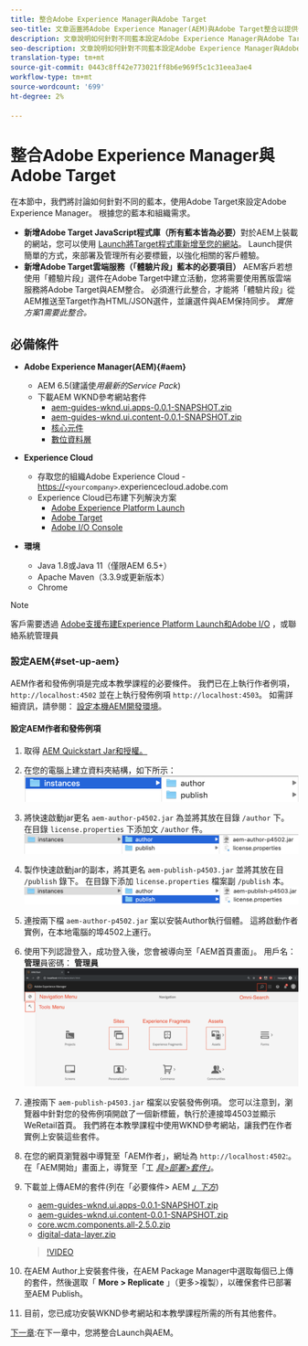 ```yaml
---
title: 整合Adobe Experience Manager與Adobe Target
seo-title: 文章涵蓋將Adobe Experience Manager(AEM)與Adobe Target整合以提供個人化內容的不同方式。
description: 文章說明如何針對不同藍本設定Adobe Experience Manager與Adobe Target。
seo-description: 文章說明如何針對不同藍本設定Adobe Experience Manager與Adobe Target。
translation-type: tm+mt
source-git-commit: 0443c8ff42e773021ff8b6e969f5c1c31eea3ae4
workflow-type: tm+mt
source-wordcount: '699'
ht-degree: 2%

---
```



# 整合Adobe Experience Manager與Adobe Target

在本節中，我們將討論如何針對不同的藍本，使用Adobe Target來設定Adobe Experience Manager。 根據您的藍本和組織需求。

* **新增Adobe Target JavaScript程式庫（所有藍本皆為必要）**&#x200B;對於AEM上裝載的網站，您可以使用 [Launch將Target程式庫新增至您的網站](https://docs.adobe.com/content/help/en/launch/using/overview.html)。 Launch提供簡單的方式，來部署及管理所有必要標籤，以強化相關的客戶體驗。
* **新增Adobe Target雲端服務（「體驗片段」藍本的必要項目）** AEM客戶若想使用「體驗片段」選件在Adobe Target中建立活動，您將需要使用舊版雲端服務將Adobe Target與AEM整合。 必須進行此整合，才能將「體驗片段」從AEM推送至Target作為HTML/JSON選件，並讓選件與AEM保持同步。 
*實施方案1需要此整合。*

## 必備條件

* **Adobe Experience Manager(AEM){#aem}**
   * AEM 6.5(建議使&#x200B;*用最新的Service Pack*)
   * 下載AEM WKND參考網站套件
      * [aem-guides-wknd.ui.apps-0.0.1-SNAPSHOT.zip](https://github.com/adobe/aem-guides-wknd/releases/download/archetype-18.1/aem-guides-wknd.ui.apps-0.0.1-SNAPSHOT.zip)
      * [aem-guides-wknd.ui.content-0.0.1-SNAPSHOT.zip](https://github.com/adobe/aem-guides-wknd/releases/download/archetype-18.1/aem-guides-wknd.ui.content-0.0.1-SNAPSHOT.zip)
      * [核心元件](https://github.com/adobe/aem-core-wcm-components/releases/download/core.wcm.components.reactor-2.5.0/core.wcm.components.all-2.5.0.zip)
      * [數位資料層](assets/implementation/digital-data-layer.zip)

* **Experience Cloud**
   * 存取您的組織Adobe Experience Cloud - <https://>`<yourcompany>`.experiencecloud.adobe.com
   * Experience Cloud已布建下列解決方案
      * [Adobe Experience Platform Launch](https://experiencecloud.adobe.com)
      * [Adobe Target](https://experiencecloud.adobe.com)
      * [Adobe I/O Console](https://console.adobe.io)

* **環境**
   * Java 1.8或Java 11（僅限AEM 6.5+）
   * Apache Maven（3.3.9或更新版本）
   * Chrome

>[!NOTE]
>
> 客戶需要透過 [Adobe支援布建Experience Platform Launch和Adobe I/O](https://helpx.adobe.com/tw/contact/enterprise-support.ec.html) ，或聯絡系統管理員

### 設定AEM{#set-up-aem}

AEM作者和發佈例項是完成本教學課程的必要條件。 我們已在上執行作者例項， `http://localhost:4502` 並在上執行發佈例項 `http://localhost:4503`。 如需詳細資訊，請參閱： [設定本機AEM開發環境](https://helpx.adobe.com/experience-manager/kt/platform-repository/using/local-aem-dev-environment-article-setup.html)。

#### 設定AEM作者和發佈例項

1. 取得 [AEM Quickstart Jar和授權。](https://helpx.adobe.com/experience-manager/6-5/sites/deploying/using/deploy.html#GettingtheSoftware)
2. 在您的電腦上建立資料夾結構，如下所示：
   ![資料夾結構](assets/implementation/aem-setup-1.png)
3. 將快速啟動jar更名 `aem-author-p4502.jar` 為並將其放在目錄 `/author` 下。 在目錄 `license.properties` 下添加文 `/author` 件。
   ![AEM Author Instance](assets/implementation/aem-setup-author.png)
4. 製作快速啟動jar的副本，將其更名 `aem-publish-p4503.jar` 並將其放在目 `/publish` 錄下。 在目錄下添加 `license.properties` 檔案副 `/publish` 本。
   ![AEM Publish Instance](assets/implementation/aem-setup-publish.png)
5. 連按兩下檔 `aem-author-p4502.jar` 案以安裝Author執行個體。 這將啟動作者實例，在本地電腦的埠4502上運行。
6. 使用下列認證登入，成功登入後，您會被導向至「AEM首頁畫面」。
用戶名： **管理**&#x200B;員密碼： **管理員**
   ![AEM Publish Instance](assets/implementation/aem-author-home-page.png)
7. 連按兩下 `aem-publish-p4503.jar` 檔案以安裝發佈例項。 您可以注意到，瀏覽器中針對您的發佈例項開啟了一個新標籤，執行於連接埠4503並顯示WeRetail首頁。 我們將在本教學課程中使用WKND參考網站，讓我們在作者實例上安裝這些套件。
8. 在您的網頁瀏覽器中導覽至「AEM作者」，網址為 `http://localhost:4502`:。 在「AEM開始」畫面上，導覽至「工 *[具>部署>套件」](http://localhost:4502/crx/packmgr/index.jsp)*。
9. 下載並上傳AEM的套件(列在「必要條件> AEM *[」下方](#aem)*)
   * [aem-guides-wknd.ui.apps-0.0.1-SNAPSHOT.zip](https://github.com/adobe/aem-guides-wknd/releases/download/archetype-18.1/aem-guides-wknd.ui.apps-0.0.1-SNAPSHOT.zip)
   * [aem-guides-wknd.ui.content-0.0.1-SNAPSHOT.zip](https://github.com/adobe/aem-guides-wknd/releases/download/archetype-18.1/aem-guides-wknd.ui.content-0.0.1-SNAPSHOT.zip)
   * [core.wcm.components.all-2.5.0.zip](https://github.com/adobe/aem-core-wcm-components/releases/download/core.wcm.components.reactor-2.5.0/core.wcm.components.all-2.5.0.zip)
   * [digital-data-layer.zip](assets/implementation/digital-data-layer.zip)

   >[!VIDEO](https://video.tv.adobe.com/v/28377?quality=12&learn=on)
10. 在AEM Author上安裝套件後，在AEM Package Manager中選取每個已上傳的套件，然後選取「 **More > Replicate** 」（更多>複製），以確保套件已部署至AEM Publish。
11. 目前，您已成功安裝WKND參考網站和本教學課程所需的所有其他套件。

[下一章](./using-launch-adobe-io.md):在下一章中，您將整合Launch與AEM。
